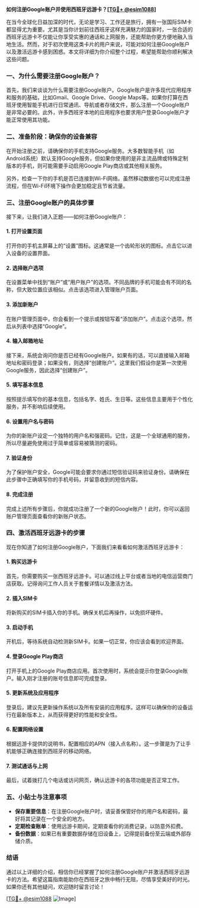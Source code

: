 **如何注册Google账户并使用西班牙远游卡？[[TG💪+ @esim1088](https://t.me/s/esim1088)]**

在当今全球化日益加深的时代，无论是学习、工作还是旅行，拥有一张国际SIM卡都显得尤为重要。尤其是当你计划前往西班牙这样充满魅力的国家时，一张合适的西班牙远游卡不仅能让你享受实惠的通话和上网服务，还能帮助你更方便地融入当地生活。然而，对于初次使用这类卡片的用户来说，可能对如何注册Google账户以及激活远游卡感到困惑。本文将详细为你介绍整个过程，希望能帮助你顺利解决这些问题。

### **一、为什么需要注册Google账户？**

首先，我们来谈谈为什么需要注册Google账户。Google账户是许多现代应用程序和服务的基础，比如Gmail、Google Drive、Google Maps等。如果你打算在西班牙使用智能手机进行日常通讯、导航或者存储文件，那么注册一个Google账户是非常必要的。此外，许多西班牙本地的应用程序也要求用户登录Google账户才能正常使用其功能。

### **二、准备阶段：确保你的设备兼容**

在开始注册之前，请确保你的手机支持Google服务。大多数智能手机（如Android系统）默认支持Google服务，但如果你使用的是非主流品牌或特殊定制版本的手机，则可能需要手动启用Google Play商店或其他相关服务。

另外，检查一下你的手机是否已连接到Wi-Fi网络。虽然移动数据也可以完成注册流程，但在Wi-Fi环境下操作会更加稳定且节省流量。

### **三、注册Google账户的具体步骤**

接下来，让我们进入正题——如何注册Google账户：

#### **1. 打开设置页面**
打开你的手机主屏幕上的“设置”图标。这通常是一个齿轮形状的图标。点击它以进入设备的设置界面。

#### **2. 选择账户选项**
在设置菜单中找到“账户”或“用户账户”的选项。不同品牌的手机可能会有不同的名称，但大致位置应该相似。点击该选项进入管理账户页面。

#### **3. 添加新账户**
在账户管理页面中，你会看到一个提示或按钮写着“添加账户”。点击这个选项，然后从列表中选择“Google”。

#### **4. 输入邮箱地址**
接下来，系统会询问你是否已经有Google账户。如果有的话，可以直接输入邮箱地址和密码登录；如果没有，则选择“创建账户”。这里我们假设你是第一次使用Google服务，因此选择“创建账户”。

#### **5. 填写基本信息**
按照提示填写你的基本信息，包括名字、姓氏、生日等。这些信息主要用于个性化服务，并不影响后续使用。

#### **6. 设置用户名与密码**
为你的新账户设定一个独特的用户名和强密码。记住，这是一个全球通用的服务，所以尽量避免使用过于简单或容易被猜测的密码。

#### **7. 验证身份**
为了保护账户安全，Google可能会要求你通过短信验证码来验证身份。请确保在此步骤中正确填写你的手机号码，并留意收到的短信内容。

#### **8. 完成注册**
完成上述所有步骤后，你就成功注册了一个新的Google账户！此时，你可以返回账户管理页面查看你的新账户状态。

### **四、激活西班牙远游卡的步骤**

现在你知道了如何注册Google账户，下面我们来看看如何激活西班牙远游卡：

#### **1. 购买远游卡**
首先，你需要购买一张西班牙远游卡。可以通过线上平台或者当地的电信运营商门店获取。记得询问工作人员关于套餐详情以及激活方法。

#### **2. 插入SIM卡**
将新购买的SIM卡插入你的手机。确保关机后再操作，以免损坏硬件。

#### **3. 启动手机**
开机后，等待系统自动检测新SIM卡。如果一切正常，你应该会看到欢迎界面。

#### **4. 登录Google Play商店**
打开手机上的Google Play商店应用。首次使用时，系统会提示你登录Google账户。输入刚才注册的账号信息即可完成登录。

#### **5. 更新系统及应用程序**
登录后，建议先更新操作系统以及所有安装的应用程序。这样可以确保你的设备运行在最新版本上，从而获得更好的性能和安全性。

#### **6. 配置网络设置**
根据远游卡提供的说明书，配置相应的APN（接入点名称）。这一步骤是为了让手机能够正确连接到西班牙的移动网络。

#### **7. 测试通话与上网**
最后，试着拨打几个电话或访问网页，确认远游卡的各项功能是否正常工作。

### **五、小贴士与注意事项**

- **保存重要信息**：在注册Google账户时，请妥善保管好你的用户名和密码，最好将其记录在一个安全的地方。
- **定期检查账单**：使用远游卡期间，定期查看你的消费记录，以防意外扣费。
- **备份数据**：如果已有重要数据存储在旧设备上，记得提前备份至云端或外部存储介质。

### **结语**

通过以上详细的介绍，相信你已经掌握了如何注册Google账户并激活西班牙远游卡的方法。希望这篇指南能助你在西班牙之旅中畅行无阻，尽情享受美好的时光。如果你还有其他疑问，欢迎随时留言讨论！

[[TG💪+ @esim1088](https://t.me/s/esim1088) ![Image](https://i.postimg.cc/4NQfJmqS/Snipaste-2025-05-13-00-14-12.png)]